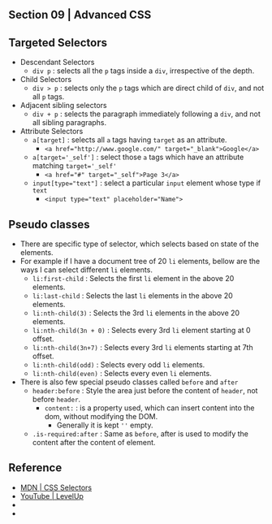 ## Section 09 | Advanced CSS ##

## Targeted Selectors ##
* Descendant Selectors
    - `div p` : selects all the `p` tags inside a `div`, irrespective of the depth.
* Child Selectors
    - `div > p` : selects only the `p` tags which are direct child of `div`, and not all `p` tags.
* Adjacent sibling selectors
    - `div + p` : selects the paragraph immediately following a `div`, and not all sibling paragraphs.
* Attribute Selectors
    - `a[target]` : selects all `a` tags having `target` as an attribute.
        + `<a href="http://www.google.com/" target="_blank">Google</a>`
    - `a[target='_self']` : select those `a` tags which have an attribute matching `target='_self'`
        + `<a href="#" target="_self">Page 3</a>`
    - `input[type="text"]` : select a particular `input` element whose type if `text`
        + `<input type="text" placeholder="Name">`

## Pseudo classes ##
* There are specific type of selector, which selects based on state of the elements.
* For example if I have a document tree of 20 `li` elements, bellow are the ways I can select different `li` elements.
    - `li:first-child` : Selects the first `li` element in the above 20 elements.
    - `li:last-child` : Selects the last `li` elements in the above 20 elements.
    - `li:nth-child(3)` : Selects the 3rd `li` elements in the above 20 elements.
    - `li:nth-child(3n + 0)` : Selects every 3rd `li` element starting at 0 offset.
    - `li:nth-child(3n+7)` : Selects every 3rd `li` elements starting at 7th offset.
    - `li:nth-child(odd)` : Selects every odd `li` elements.
    - `li:nth-child(even)` : Selects every even `li` elements.
* There is also few special pseudo classes called `before` and `after`
    - `header:before` : Style the area just before the content of `header`, not before `header`.
        - `content:` : is a property used, which can insert content into the dom, without modifying the DOM.
            + Generally it is kept `''` empty.
    * `.is-required:after` : Same as `before`, after is used to modify the content after the content of element.



## Reference ##
* [MDN | CSS Selectors](https://developer.mozilla.org/en-US/docs/Web/CSS/CSS_Selectors)
* [YouTube | LevelUp ](https://www.youtube.com/user/LevelUpTuts/playlists)
* [](https://www.youtube.com/watch?v=zGiirUiWslI)
* [](https://www.youtube.com/watch?v=xoRbkm8XgfQ)

